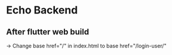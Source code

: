 # Echo Backend

## After  flutter web build
-> Change base href="/" in index.html to base href="/login-user/"